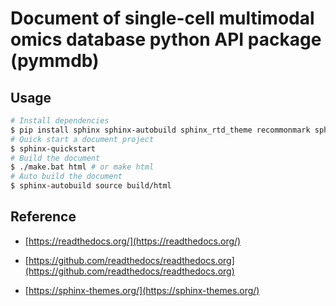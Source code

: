 # Document of single-cell multimodal omics database python API package (pymmdb)

## Usage

```bash
# Install dependencies
$ pip install sphinx sphinx-autobuild sphinx_rtd_theme recommonmark sphinx-markdown-tables nbsphinx
# Quick start a document project
$ sphinx-quickstart
# Build the document
$ ./make.bat html # or make html
# Auto build the document
$ sphinx-autobuild source build/html
```


## Reference

- [https://readthedocs.org/](https://readthedocs.org/)

- [https://github.com/readthedocs/readthedocs.org](https://github.com/readthedocs/readthedocs.org)

- [https://sphinx-themes.org/](https://sphinx-themes.org/)